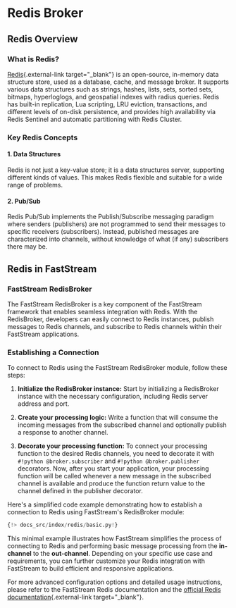 # Redis Broker

## Redis Overview

### What is Redis?

[Redis](https://redis.io/){.external-link target="_blank"} is an open-source, in-memory data structure store, used as a database, cache, and message broker. It supports various data structures such as strings, hashes, lists, sets, sorted sets, bitmaps, hyperloglogs, and geospatial indexes with radius queries. Redis has built-in replication, Lua scripting, LRU eviction, transactions, and different levels of on-disk persistence, and provides high availability via Redis Sentinel and automatic partitioning with Redis Cluster.

### Key Redis Concepts

#### 1. Data Structures

Redis is not just a key-value store; it is a data structures server, supporting different kinds of values. This makes Redis flexible and suitable for a wide range of problems.

#### 2. Pub/Sub

Redis Pub/Sub implements the Publish/Subscribe messaging paradigm where senders (publishers) are not programmed to send their messages to specific receivers (subscribers). Instead, published messages are characterized into channels, without knowledge of what (if any) subscribers there may be.

## Redis in FastStream

### FastStream RedisBroker

The FastStream RedisBroker is a key component of the FastStream framework that enables seamless integration with Redis. With the RedisBroker, developers can easily connect to Redis instances, publish messages to Redis channels, and subscribe to Redis channels within their FastStream applications.

### Establishing a Connection

To connect to Redis using the FastStream RedisBroker module, follow these steps:

1. **Initialize the RedisBroker instance:** Start by initializing a RedisBroker instance with the necessary configuration, including Redis server address and port.

2. **Create your processing logic:** Write a function that will consume the incoming messages from the subscribed channel and optionally publish a response to another channel.

3. **Decorate your processing function:** To connect your processing function to the desired Redis channels, you need to decorate it with `#!python @broker.subscriber` and `#!python @broker.publisher` decorators. Now, after you start your application, your processing function will be called whenever a new message in the subscribed channel is available and produce the function return value to the channel defined in the publisher decorator.

Here's a simplified code example demonstrating how to establish a connection to Redis using FastStream's RedisBroker module:

```python linenums="1"
{!> docs_src/index/redis/basic.py!}
```

This minimal example illustrates how FastStream simplifies the process of connecting to Redis and performing basic message processing from the **in-channel** to the **out-channel**. Depending on your specific use case and requirements, you can further customize your Redis integration with FastStream to build efficient and responsive applications.

For more advanced configuration options and detailed usage instructions, please refer to the FastStream Redis documentation and the [official Redis documentation](https://redis.io/documentation){.external-link target="_blank"}.

